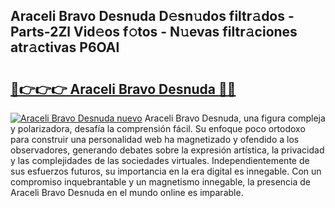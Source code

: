 ## Araceli Bravo Desnuda D𝚎sn𝚞dos filtr𝚊dos - Parts-2Zl Vid𝚎os f𝚘tos - N𝚞evas filtr𝚊ciones atr𝚊ctivas P6OAl

# <h2><a href="http://mb6ign.tromn.icu/?c=Araceli+Bravo+Desnuda">🔗👉👉👉 Araceli Bravo Desnuda 🔗🔗</a></h2>

[![Araceli Bravo Desnuda nuevo](https://i.imgur.com/pEAQMta.gif)](http://mb6ign.tromn.icu/?c=Araceli+Bravo+Desnuda)
Araceli Bravo Desnuda, una figura compleja y polarizadora, desafía la comprensión fácil. Su enfoque poco ortodoxo para construir una personalidad web ha magnetizado y ofendido a los observadores, generando debates sobre la expresión artística, la privacidad y las complejidades de las sociedades virtuales. Independientemente de sus esfuerzos futuros, su importancia en la era digital es innegable. Con un compromiso inquebrantable y un magnetismo innegable, la presencia de Araceli Bravo Desnuda en el mundo online es imparable.
